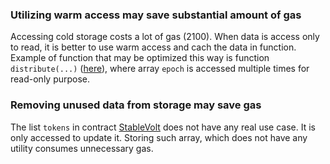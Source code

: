 ### Utilizing warm access may save substantial amount of gas
Accessing cold storage costs a lot of gas (2100). When data is access only to read, it is better to use warm access and cach the data in function. Example of function that may be optimized this way is function `distribute(...)` ([here](https://github.com/code-423n4/2022-12-tigris/blob/588c84b7bb354d20cbca6034544c4faa46e6a80e/contracts/BondNFT.sol#L211-L228)), where array `epoch` is accessed multiple times for read-only purpose.

### Removing unused data from storage may save gas
The list `tokens` in contract [StableVolt](https://github.com/code-423n4/2022-12-tigris/blob/main/contracts/StableVault.sol) does not have any real use case. It is only accessed to update it. Storing such array, which does not have any utility consumes unnecessary gas.